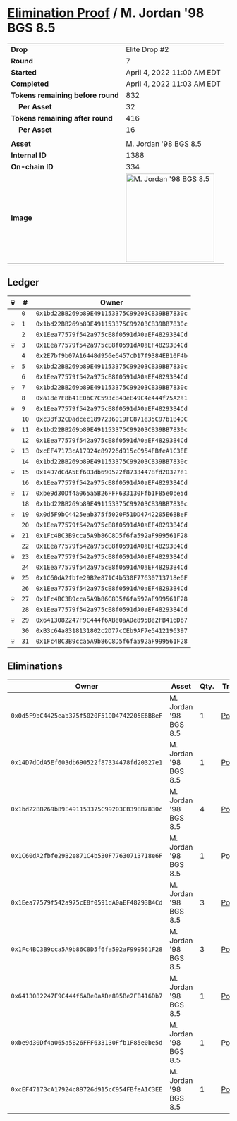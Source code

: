 # [Elimination Proof](./readme.md) / M. Jordan &#039;98 BGS 8.5

|||
|---|---|
| **Drop** | Elite Drop #2 |
| **Round** | 7 |
| **Started** | April 4, 2022 11:00 AM EDT |
| **Completed** | April 4, 2022 11:03 AM EDT |
| **Tokens remaining before round** | 832 |
| **&nbsp;&nbsp;&nbsp;&nbsp;Per Asset** | 32 |
| **Tokens remaining after round** | 416 |
| **&nbsp;&nbsp;&nbsp;&nbsp;Per Asset** | 16 |
| | |
| **Asset** | M. Jordan &#039;98 BGS 8.5 |
| **Internal ID** | 1388 |
| **On-chain ID** | 334 |
| **Image** | <img src="https://tcdn.blokpax.com/95e5eeed-5b1c-4b78-afef-bc6a22efc907/e7adafbdff3a57c281353396da1d84088e07c422035fe65cad49c8fb50644456.png" height="200" alt="M. Jordan &#039;98 BGS 8.5" /> |

## Ledger

| 💀 | # | Owner |
| --- | --- | --- |
|  | `0` | `0x1bd22BB269b89E491153375C99203CB39BB7830c` |
| 💀 | `1` | `0x1bd22BB269b89E491153375C99203CB39BB7830c` |
|  | `2` | `0x1Eea77579f542a975cE8f0591dA0aEF48293B4Cd` |
| 💀 | `3` | `0x1Eea77579f542a975cE8f0591dA0aEF48293B4Cd` |
|  | `4` | `0x2E7bf9b07A16448d956e6457cD17f9384EB10F4b` |
| 💀 | `5` | `0x1bd22BB269b89E491153375C99203CB39BB7830c` |
|  | `6` | `0x1Eea77579f542a975cE8f0591dA0aEF48293B4Cd` |
| 💀 | `7` | `0x1bd22BB269b89E491153375C99203CB39BB7830c` |
|  | `8` | `0xa18e7F8b41E0bC7C593cB4DeE49C4e444f75A2a1` |
| 💀 | `9` | `0x1Eea77579f542a975cE8f0591dA0aEF48293B4Cd` |
|  | `10` | `0xc38f32CDadcec1897236019FC871e35C97b1B4DC` |
| 💀 | `11` | `0x1bd22BB269b89E491153375C99203CB39BB7830c` |
|  | `12` | `0x1Eea77579f542a975cE8f0591dA0aEF48293B4Cd` |
| 💀 | `13` | `0xcEF47173cA17924c89726d915cC954FBfeA1C3EE` |
|  | `14` | `0x1bd22BB269b89E491153375C99203CB39BB7830c` |
| 💀 | `15` | `0x14D7dCdA5Ef603db690522f87334478fd20327e1` |
|  | `16` | `0x1Eea77579f542a975cE8f0591dA0aEF48293B4Cd` |
| 💀 | `17` | `0xbe9d30Df4a065a5B26FFF633130Ffb1F85e0be5d` |
|  | `18` | `0x1bd22BB269b89E491153375C99203CB39BB7830c` |
| 💀 | `19` | `0x0d5F9bC4425eab375f5020F51DD4742205E6BBeF` |
|  | `20` | `0x1Eea77579f542a975cE8f0591dA0aEF48293B4Cd` |
| 💀 | `21` | `0x1Fc4BC3B9cca5A9b86C8D5f6fa592aF999561F28` |
|  | `22` | `0x1Eea77579f542a975cE8f0591dA0aEF48293B4Cd` |
| 💀 | `23` | `0x1Eea77579f542a975cE8f0591dA0aEF48293B4Cd` |
|  | `24` | `0x1Eea77579f542a975cE8f0591dA0aEF48293B4Cd` |
| 💀 | `25` | `0x1C60dA2fbfe29B2e871C4b530F77630713718e6F` |
|  | `26` | `0x1Eea77579f542a975cE8f0591dA0aEF48293B4Cd` |
| 💀 | `27` | `0x1Fc4BC3B9cca5A9b86C8D5f6fa592aF999561F28` |
|  | `28` | `0x1Eea77579f542a975cE8f0591dA0aEF48293B4Cd` |
| 💀 | `29` | `0x6413082247F9C444f6ABe0aADe895Be2FB416Db7` |
|  | `30` | `0xB3c64a8318131802c2D77cCEb9AF7e5412196397` |
| 💀 | `31` | `0x1Fc4BC3B9cca5A9b86C8D5f6fa592aF999561F28` |


## Eliminations

| Owner | Asset | Qty. | Transaction |
| --- | --- | --- | --- |
| `0x0d5F9bC4425eab375f5020F51DD4742205E6BBeF` | M. Jordan '98 BGS 8.5 | 1 | [Polygonscan](https://polygonscan.com/tx/0xd895064d316d383003e1a4b5eaf63893545d55fcdd8380084d37536e8507e7c5) |
| `0x14D7dCdA5Ef603db690522f87334478fd20327e1` | M. Jordan '98 BGS 8.5 | 1 | [Polygonscan](https://polygonscan.com/tx/0xfbb9e50cdba130d60ba21eb46243002084d6736ea9ddb73010deb61aea51f770) |
| `0x1bd22BB269b89E491153375C99203CB39BB7830c` | M. Jordan '98 BGS 8.5 | 4 | [Polygonscan](https://polygonscan.com/tx/0x3c8c5990f6472d46a5b3e1d17345696cf65233172e165d0c66f58b898ba1af8d) |
| `0x1C60dA2fbfe29B2e871C4b530F77630713718e6F` | M. Jordan '98 BGS 8.5 | 1 | [Polygonscan](https://polygonscan.com/tx/0xa443c47a91b8994621fc43eb7a172191ed564206d92109725745aab38186bd30) |
| `0x1Eea77579f542a975cE8f0591dA0aEF48293B4Cd` | M. Jordan '98 BGS 8.5 | 3 | [Polygonscan](https://polygonscan.com/tx/0x087f2a1e471c02149c86eba3c2d5f3dafe2e3ee8d7507fd608f98cff73d61a24) |
| `0x1Fc4BC3B9cca5A9b86C8D5f6fa592aF999561F28` | M. Jordan '98 BGS 8.5 | 3 | [Polygonscan](https://polygonscan.com/tx/0x28be89c4bc1670177c89837e678ceffd30ef2d3f14362df5b36ab7bd288a7960) |
| `0x6413082247F9C444f6ABe0aADe895Be2FB416Db7` | M. Jordan '98 BGS 8.5 | 1 | [Polygonscan](https://polygonscan.com/tx/0xdaaaef42afc3834628ac130f1dd4a61d3317f1d754b2ba5c75a5906def3a70e4) |
| `0xbe9d30Df4a065a5B26FFF633130Ffb1F85e0be5d` | M. Jordan '98 BGS 8.5 | 1 | [Polygonscan](https://polygonscan.com/tx/0xfb961d25ad6b9498720d6478a23f944e6cc7e7cfef9458c6ca6d384414588239) |
| `0xcEF47173cA17924c89726d915cC954FBfeA1C3EE` | M. Jordan '98 BGS 8.5 | 1 | [Polygonscan](https://polygonscan.com/tx/0x1b887998dc20bbbd588f1f0436ac887d692f35b4c844e8049a3d363823ccb9f9) |
